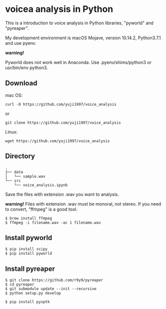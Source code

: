 # voicea analysis in Python
This is a introduction to voice analysis in Python libraries, "pyworld" and "pyreaper".

My development environment is macOS Mojave, version 10.14.2, Python3.7.1 and use pyenv.

**warning!**

Pyworld does not work well in Anaconda.
Use .pyenv/shims/python3 or usr/bin/env python3.

## Download
mac OS:

`curl -O https://github.com/yuji1997/voice_analysis`

or

`git clone https://github.com/yuji1997/voice_analysis`

Linux:

`wget https://github.com/yuji1997/voice_analysis`

## Directory
```shell
.
├── data
│   └── sample.wav
└── src
    └── voice_analysis.ipynb
```
Save the files with extension .wav you want to analysis.

**warning!**
Files with extension .wav must be monoral, not stereo.
If you need to convert, "ffmpeg" is a good tool.

```shell
$ brew install ffmpeg
$ ffmpeg -i filename.wav -ac 1 filename.wav
```

## Install pyworld

```shell
$ pip install scipy
$ pip install pyworld
```

## Install pyreaper
```shell
$ git clone https://github.com/r9y9/pyreaper
$ cd pyreaper
$ git submodule update --init --recursive
$ python setup.py develop

$ pip install pysptk
```
